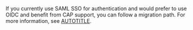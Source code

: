 If you currently use SAML SSO for authentication and would prefer to use OIDC and benefit from CAP support, you can follow a migration path. For more information, see [AUTOTITLE](/admin/identity-and-access-management/using-enterprise-managed-users-for-iam/migrating-from-saml-to-oidc).
